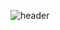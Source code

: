 ![header](https://capsule-render.vercel.app/api?type=waving&color=CCCCFF&height=250&section=header&text=Hello!%20I'm%20Hyemin%20Park&fontSize=70&fontColor=99CCFF&animation=fadeIn)
<!--
**hmp96/hmp96** is a ✨ _special_ ✨ repository because its `README.md` (this file) appears on your GitHub profile.

Here are some ideas to get you started:

- 🔭 I’m currently working on ...
- 🌱 I’m currently learning ...
- 👯 I’m looking to collaborate on ...
- 🤔 I’m looking for help with ...
- 💬 Ask me about ...
- 📫 How to reach me: ...
- 😄 Pronouns: ...
- ⚡ Fun fact: ...
-->
